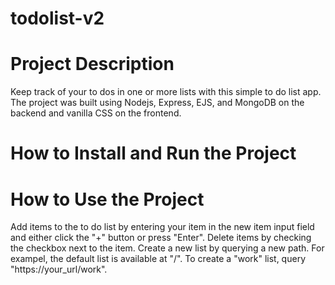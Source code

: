 # todolist-v2

# Project Description
Keep track of your to dos in one or more lists with this simple to do list app. The project was built using Nodejs, Express, EJS, and MongoDB on the backend and vanilla CSS on the frontend. 

# How to Install and Run the Project

# How to Use the Project
Add items to the to do list by entering your item in the new item input field and either click the "+" button or press "Enter". 
Delete items by checking the checkbox next to the item.
Create a new list by querying a new path. For exampel, the default list is available at "/". To create a "work" list, query "https://your_url/work".
